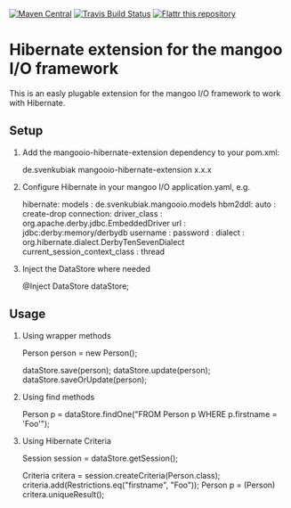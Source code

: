 [![Maven Central](https://img.shields.io/maven-central/v/de.svenkubiak/mangooio-hibernate-extension.svg)](http://search.maven.org/#search|ga|1|mangooio-hibernate-extension)
[![Travis Build Status](https://travis-ci.org/svenkubiak/mangooio-hibernate-extension.svg?branch=master)](http://travis-ci.org/svenkubiak/mangooio-hibernate-extension)
[![Flattr this repository](http://api.flattr.com/button/flattr-badge-large.png)](https://flattr.com/submit/auto?user_id=svenkubiak&url=https://github.com/svenkubiak/mangooio-hibernate-module&title=mangoo-mongodb-module&language=en&tags=github&category=software)



Hibernate extension for the mangoo I/O framework
=====================
This is an easly plugable extension for the mangoo I/O framework to work with Hibernate.

Setup
-----

1) Add the mangooio-hibernate-extension dependency to your pom.xml:

    <dependency>
        <groupId>de.svenkubiak</groupId>
        <artifactId>mangooio-hibernate-extension</artifactId>
        <version>x.x.x</version>
    </dependency>

2) Configure Hibernate in your mangoo I/O application.yaml, e.g.
	
    hibernate:
        models     : de.svenkubiak.mangooio.models
        hbm2ddl:
            auto            : create-drop
        connection:
            driver_class    : org.apache.derby.jdbc.EmbeddedDriver
            url             : jdbc:derby:memory/derbydb
            username        : 
            password        : 
        dialect     : org.hibernate.dialect.DerbyTenSevenDialect
        current_session_context_class : thread
        
3) Inject the DataStore where needed

	@Inject
	DataStore dataStore;

Usage
-----
1) Using wrapper methods

    Person person = new Person();
    
	dataStore.save(person);
	dataStore.update(person);
	dataStore.saveOrUpdate(person);

2) Using find methods

    Person p = dataStore.findOne("FROM Person p WHERE p.firstname = 'Foo'");
    
3) Using Hibernate Criteria

    Session session = dataStore.getSession();
    
	Criteria critera = session.createCriteria(Person.class);
	criteria.add(Restrictions.eq("firstname", "Foo"));
	Person p = (Person) critera.uniqueResult();
